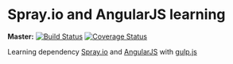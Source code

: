 Spray.io and AngularJS learning
===============

**Master:** [![Build Status](https://travis-ci.org/michalkowol/spray-angular-learning.svg?branch=master)](https://travis-ci.org/michalkowol/spray-angular-learning) [![Coverage Status](https://img.shields.io/coveralls/michalkowol/spray-angular-learning.svg?branch=master)](https://coveralls.io/r/michalkowol/spray-angular-learning)

Learning dependency [Spray.io](http://spray.io/) and [AngularJS](https://angularjs.org/) with [gulp.js](http://gulpjs.com/)